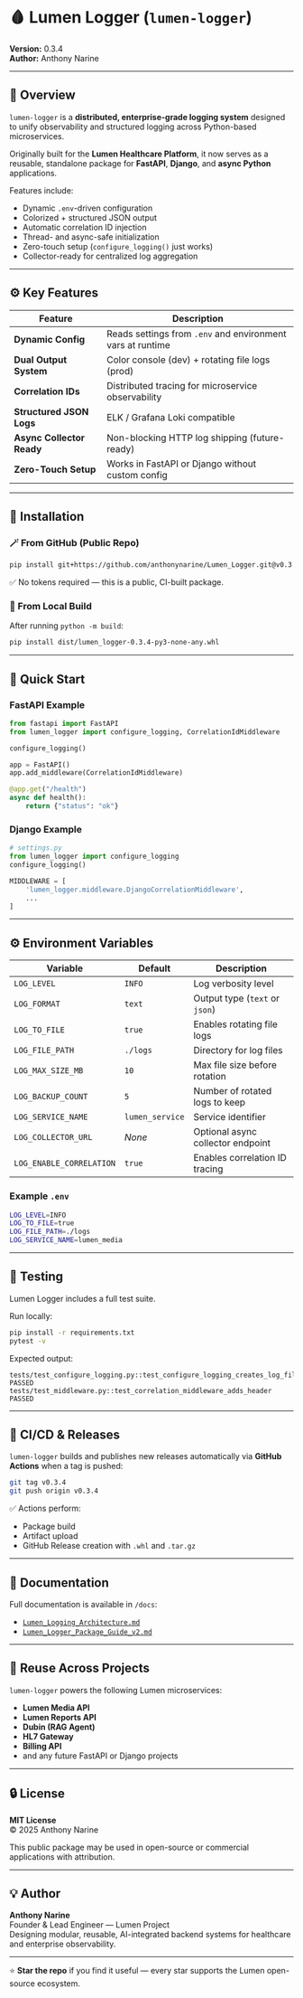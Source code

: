 # 🩸 Lumen Logger (`lumen-logger`)
**Version:** 0.3.4  
**Author:** Anthony Narine  

---

## 🧭 Overview  

`lumen-logger` is a **distributed, enterprise-grade logging system** designed to unify observability and structured logging across Python-based microservices.

Originally built for the **Lumen Healthcare Platform**, it now serves as a reusable, standalone package for **FastAPI**, **Django**, and **async Python** applications.

Features include:
- Dynamic `.env`-driven configuration  
- Colorized + structured JSON output  
- Automatic correlation ID injection  
- Thread- and async-safe initialization  
- Zero-touch setup (`configure_logging()` just works)  
- Collector-ready for centralized log aggregation  

---

## ⚙️ Key Features  

| Feature | Description |
|----------|--------------|
| **Dynamic Config** | Reads settings from `.env` and environment vars at runtime |
| **Dual Output System** | Color console (dev) + rotating file logs (prod) |
| **Correlation IDs** | Distributed tracing for microservice observability |
| **Structured JSON Logs** | ELK / Grafana Loki compatible |
| **Async Collector Ready** | Non-blocking HTTP log shipping (future-ready) |
| **Zero-Touch Setup** | Works in FastAPI or Django without custom config |

---

## 🧰 Installation  

### 🪄 From GitHub (Public Repo)
```bash
pip install git+https://github.com/anthonynarine/Lumen_Logger.git@v0.3.4
```

✅ No tokens required — this is a public, CI-built package.

### 🧱 From Local Build
After running `python -m build`:
```bash
pip install dist/lumen_logger-0.3.4-py3-none-any.whl
```

---

## 🚀 Quick Start  

### FastAPI Example
```python
from fastapi import FastAPI
from lumen_logger import configure_logging, CorrelationIdMiddleware

configure_logging()

app = FastAPI()
app.add_middleware(CorrelationIdMiddleware)

@app.get("/health")
async def health():
    return {"status": "ok"}
```

### Django Example
```python
# settings.py
from lumen_logger import configure_logging
configure_logging()

MIDDLEWARE = [
    'lumen_logger.middleware.DjangoCorrelationMiddleware',
    ...
]
```

---

## ⚙️ Environment Variables  

| Variable | Default | Description |
|-----------|----------|--------------|
| `LOG_LEVEL` | `INFO` | Log verbosity level |
| `LOG_FORMAT` | `text` | Output type (`text` or `json`) |
| `LOG_TO_FILE` | `true` | Enables rotating file logs |
| `LOG_FILE_PATH` | `./logs` | Directory for log files |
| `LOG_MAX_SIZE_MB` | `10` | Max file size before rotation |
| `LOG_BACKUP_COUNT` | `5` | Number of rotated logs to keep |
| `LOG_SERVICE_NAME` | `lumen_service` | Service identifier |
| `LOG_COLLECTOR_URL` | *None* | Optional async collector endpoint |
| `LOG_ENABLE_CORRELATION` | `true` | Enables correlation ID tracing |

### Example `.env`
```bash
LOG_LEVEL=INFO
LOG_TO_FILE=true
LOG_FILE_PATH=./logs
LOG_SERVICE_NAME=lumen_media
```

---

## 🧪 Testing

Lumen Logger includes a full test suite.

Run locally:
```bash
pip install -r requirements.txt
pytest -v
```

Expected output:
```
tests/test_configure_logging.py::test_configure_logging_creates_log_file PASSED
tests/test_middleware.py::test_correlation_middleware_adds_header PASSED
```

---

## 🔁 CI/CD & Releases  

`lumen-logger` builds and publishes new releases automatically via **GitHub Actions** when a tag is pushed:

```bash
git tag v0.3.4
git push origin v0.3.4
```

✅ Actions perform:
- Package build  
- Artifact upload  
- GitHub Release creation with `.whl` and `.tar.gz`

---

## 📘 Documentation  

Full documentation is available in `/docs`:

- [`Lumen_Logging_Architecture.md`](docs/Lumen_Logging_Architecture.md)
- [`Lumen_Logger_Package_Guide_v2.md`](docs/Lumen_Logger_Package_Guide.md)

---

## 🧩 Reuse Across Projects  

`lumen-logger` powers the following Lumen microservices:
- **Lumen Media API**
- **Lumen Reports API**
- **Dubin (RAG Agent)**
- **HL7 Gateway**
- **Billing API**
- and any future FastAPI or Django projects

---

## 🔒 License  

**MIT License**  
© 2025 Anthony Narine  

This public package may be used in open-source or commercial applications with attribution.

---

## 💡 Author  

**Anthony Narine**  
Founder & Lead Engineer — Lumen Project  
Designing modular, reusable, AI-integrated backend systems for healthcare and enterprise observability.

---

⭐ **Star the repo** if you find it useful — every star supports the Lumen open-source ecosystem.
